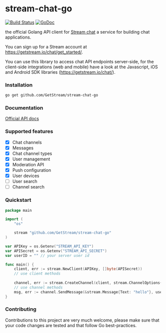 # stream-chat-go 

[![Build Status](https://travis-ci.com/GetStream/stream-chat-go.svg?branch=master)](https://travis-ci.com/GetStream/stream-chat-go)
[![GoDoc](http://img.shields.io/badge/go-documentation-blue.svg?style=flat-square)](https://godoc.org/github.com/GetStream/stream-chat-go)

the official Golang API client for [Stream chat](https://getstream.io/chat/) a service for building chat applications.

You can sign up for a Stream account at https://getstream.io/chat/get_started/.

You can use this library to access chat API endpoints server-side, for the client-side integrations (web and mobile) have a look at the Javascript, iOS and Android SDK libraries (https://getstream.io/chat/).

### Installation

```bash
go get github.com/GetStream/stream-chat-go
```

### Documentation

[Official API docs](https://getstream.io/chat/docs/)  

### Supported features

- [x] Chat channels 
- [x] Messages
- [x] Chat channel types 
- [x] User management 
- [x] Moderation API 
- [x] Push configuration 
- [x] User devices 
- [ ] User search
- [ ] Channel search

### Quickstart

```go
package main

import ( 
    "os"

    stream "github.com/GetStream/stream-chat-go"
)

var APIKey = os.Getenv("STREAM_API_KEY")
var APISecret = os.Getenv("STREAM_API_SECRET")
var userID = "" // your server user id

func main() {
    client, err := stream.NewClient(APIKey, []byte(APISecret))
    // use client methods
    
    channel, err := stream.CreateChannel(client, stream.ChannelOptions{Type: "messaging", ID: "channel-id"} ,userID)
    // use channel methods
    msg, err := channel.SendMessage(&stream.Message{Text: "hello"}, userID)
}
```

### Contributing

Contributions to this project are very much welcome, please make sure that your code changes are tested and that follow
Go best-practices.

